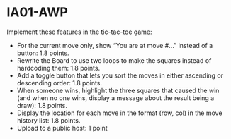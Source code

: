 # IA01-AWP
Implement these features in the tic-tac-toe game:
- For the current move only, show “You are at move #…” instead of a button: 1.8 points.
- Rewrite the Board to use two loops to make the squares instead of hardcoding them: 1.8 points.
- Add a toggle button that lets you sort the moves in either ascending or descending order: 1.8 points.
- When someone wins, highlight the three squares that caused the win (and when no one wins, display a message about the result being a draw): 1.8 points.
- Display the location for each move in the format (row, col) in the move history list: 1.8 points.
- Upload to a public host: 1 point

